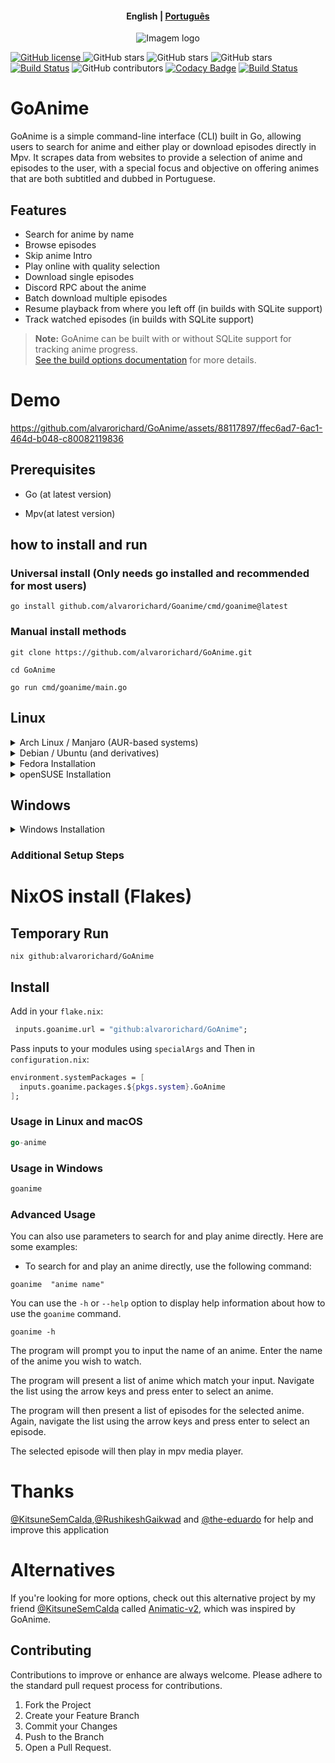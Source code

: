 <h4 align="center">
    <p>
        <b>English</b> |
        <a href="https://github.com/alvarorichard/GoAnime/blob/main/README_pt-br.md">Рortuguês</a>
    </p>
</h4>

<p align="center">
  <img src="https://github.com/alvarorichard/GoAnime/assets/102667323/49600255-d5a2-4405-81d1-a08cebae569a" alt="Imagem logo" />
</p>

[![GitHub license](https://img.shields.io/github/license/alvarorichard/GoAnime)
](alvarorichard/GoAnime/blob/master/LICENSE)
![GitHub stars](https://img.shields.io/github/stars/alvarorichard/GoAnime)
![GitHub stars](https://img.shields.io/github/last-commit/alvarorichard/GoAnime)
![GitHub stars](https://img.shields.io/github/forks/alvarorichard/GoAnime?style=social)
[![Build Status](https://github.com/alvarorichard/GoAnime/actions/workflows/ci.yml/badge.svg)](https://github.com/alvarorichard/GoAnime/actions)
![GitHub contributors](https://img.shields.io/github/contributors/alvarorichard/GoAnime)
[![Codacy Badge](https://app.codacy.com/project/badge/Grade/9923765cb2854ae39af6b567996aad43)](https://app.codacy.com/gh/alvarorichard/GoAnime/dashboard?utm_source=gh&utm_medium=referral&utm_content=&utm_campaign=Badge_grade)
[![Build Status](https://app.travis-ci.com/alvarorichard/GoAnime.svg?branch=main)](https://app.travis-ci.com/alvarorichard/GoAnime)

# GoAnime

GoAnime is a simple command-line interface (CLI) built in Go, allowing users to search for anime and either play or download episodes directly in Mpv. It scrapes data from websites to provide a selection of anime and episodes to the user, with a special focus and objective on offering animes that are both subtitled and dubbed in Portuguese.

## Features

- Search for anime by name
- Browse episodes
- Skip anime Intro
- Play online with quality selection
- Download single episodes
- Discord RPC about the anime
- Batch download multiple episodes
- Resume playback from where you left off (in builds with SQLite support)
- Track watched episodes (in builds with SQLite support)

> **Note:** GoAnime can be built with or without SQLite support for tracking anime progress.  
> [See the build options documentation](docs/BUILD_OPTIONS.md) for more details.

# Demo

<https://github.com/alvarorichard/GoAnime/assets/88117897/ffec6ad7-6ac1-464d-b048-c80082119836>

## Prerequisites

- Go (at latest version)

- Mpv(at latest version)

## how to install and run

### Universal install (Only needs go installed and recommended for most users)  

```shell
go install github.com/alvarorichard/Goanime/cmd/goanime@latest
```

### Manual install methods

```shell
git clone https://github.com/alvarorichard/GoAnime.git
```

```shell
cd GoAnime
```

```shell
go run cmd/goanime/main.go
```

## Linux

<details>
<summary>Arch Linux / Manjaro (AUR-based systems)</summary>

Using Yay:

```bash
yay -S goanime
```

or using Paru:

```bash
paru -S goanime
```

Or, to manually clone and install:

```bash
git clone https://aur.archlinux.org/goanime.git
cd goanime
makepkg -si
sudo pacman -S mpv
```

</details>

<details>
<summary>Debian / Ubuntu (and derivatives)</summary>

```bash
sudo apt update
sudo apt install mpv

# For x86_64 systems:
curl -Lo goanime https://github.com/alvarorichard/GoAnime/releases/latest/download/goanime-linux

chmod +x goanime
sudo mv goanime /usr/bin/
goanime
```

</details>

<details>
<summary>Fedora Installation</summary>

```bash
sudo dnf update
sudo dnf install mpv

# For x86_64 systems:
curl -Lo goanime https://github.com/alvarorichard/GoAnime/releases/latest/download/goanime-linux

chmod +x goanime
sudo mv goanime /usr/bin/
goanime
```

</details>

<details>
<summary>openSUSE Installation</summary>

```bash
sudo zypper refresh
sudo zypper install mpv

# For x86_64 systems:
curl -Lo goanime https://github.com/alvarorichard/GoAnime/releases/latest/download/goanime-linux

chmod +x goanime
sudo mv goanime /usr/bin/
goanime
```

</details>

## Windows

<details>
<summary>Windows Installation</summary>

> **Strongly Recommended:** Use the installer for the best experience on Windows.

Option 1: Using the installer (Recommended)

- Download and run the [Windows Installer](https://github.com/alvarorichard/GoAnime/releases/latest/download/GoAnimeInstaller.exe)

Option 2: Standalone executable

- Download the appropriate executable for your system from the [latest release](https://github.com/alvarorichard/GoAnime/releases/latest)

</details>

### Additional Setup Steps

# NixOS install (Flakes)

## Temporary Run

```shell
nix github:alvarorichard/GoAnime
```

## Install

Add in your `flake.nix`:

```nix
 inputs.goanime.url = "github:alvarorichard/GoAnime";
```

Pass inputs to your modules using ``specialArgs`` and Then in ``configuration.nix``:

```nix
environment.systemPackages = [
  inputs.goanime.packages.${pkgs.system}.GoAnime
];
```

### Usage in Linux and macOS

```go
go-anime
```

### Usage in Windows

```go
goanime
```

### Advanced Usage

You can also use parameters to search for and play anime directly. Here are some examples:

- To search for and play an anime directly, use the following command:

```shell
goanime  "anime name"
```

You can use the `-h` or `--help` option to display help information about how to use the `goanime` command.

```shell
goanime -h
```

The program will prompt you to input the name of an anime. Enter the name of the anime you wish to watch.

 The program will present a list of anime which match your input. Navigate the list using the arrow keys and press enter to select an anime.

The program will then present a list of episodes for the selected anime. Again, navigate the list using the arrow keys and press enter to select an episode.

The selected episode will then play in mpv media player.

# Thanks

[@KitsuneSemCalda](https://github.com/KitsuneSemCalda),[@RushikeshGaikwad](https://github.com/Wraient) and [@the-eduardo](https://github.com/the-eduardo) for help and improve this application

# Alternatives

If you're looking for more options, check out this alternative project by my friend [@KitsuneSemCalda](https://github.com/KitsuneSemCalda) called [Animatic-v2](https://github.com/KitsuneSemCalda/Animatic-v2), which was inspired by GoAnime.

## Contributing

Contributions to improve or enhance are always welcome. Please adhere to the standard pull request process for contributions.

1. Fork the Project
2. Create your Feature Branch
3. Commit your Changes
4. Push to the Branch
5. Open a Pull Request.
